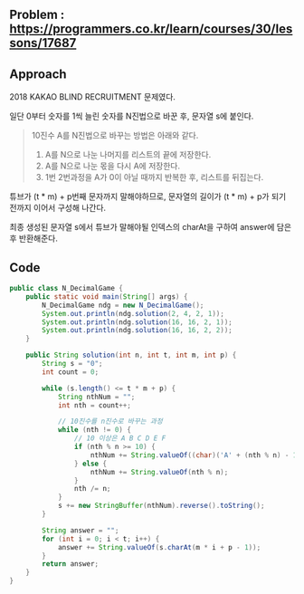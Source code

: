 ## Problem : https://programmers.co.kr/learn/courses/30/lessons/17687

## Approach

2018 KAKAO BLIND RECRUITMENT 문제였다.

일단 0부터 숫자를 1씩 늘린 숫자를 N진법으로 바꾼 후, 문자열 s에 붙인다.

> 10진수 A를 N진법으로 바꾸는 방법은 아래와 같다.
>
> 1. A를 N으로 나눈 나머지를 리스트의 끝에 저장한다.
> 2. A를 N으로 나눈 몫을 다시 A에 저장한다.
> 3. 1번 2번과정을 A가 0이 아닐 때까지 반복한 후, 리스트를 뒤집는다.

튜브가 (t * m) + p번째 문자까지 말해야하므로, 문자열의 길이가 (t * m) + p가 되기 전까지 이어서 구성해 나간다.

최종 생성된 문자열 s에서 튜브가 말해야될 인덱스의 charAt을 구하여 answer에 담은 후 반환해준다.

## Code

```java
public class N_DecimalGame {
    public static void main(String[] args) {
        N_DecimalGame ndg = new N_DecimalGame();
        System.out.println(ndg.solution(2, 4, 2, 1));
        System.out.println(ndg.solution(16, 16, 2, 1));
        System.out.println(ndg.solution(16, 16, 2, 2));
    }

    public String solution(int n, int t, int m, int p) {
        String s = "0";
        int count = 0;

        while (s.length() <= t * m + p) {
            String nthNum = "";
            int nth = count++;

            // 10진수를 n진수로 바꾸는 과정
            while (nth != 0) {
                // 10 이상은 A B C D E F
                if (nth % n >= 10) {
                    nthNum += String.valueOf((char)('A' + (nth % n) - 10));
                } else {
                    nthNum += String.valueOf(nth % n);
                }
                nth /= n;
            }
            s += new StringBuffer(nthNum).reverse().toString();
        }

        String answer = "";
        for (int i = 0; i < t; i++) {
            answer += String.valueOf(s.charAt(m * i + p - 1));
        }
        return answer;
    }
}

```

